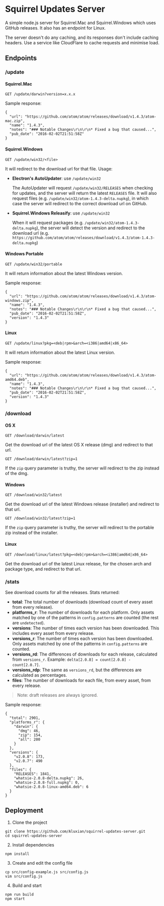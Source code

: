 # Squirrel Updates Server

A simple node.js server for Squirrel.Mac and Squirrel.Windows which uses GitHub releases. It also has an endpoint for Linux.

The server doesn't do any caching, and its responses don't include caching headers. Use a service like CloudFlare to cache requests and minimise load.

## Endpoints

### /update

#### Squirrel.Mac

`GET /update/darwin?version=x.x.x`

Sample response:

```
{
  "url": "https://github.com/atom/atom/releases/download/v1.4.3/atom-mac.zip",
  "name": "1.4.3",
  "notes": "### Notable Changes\r\n\r\n* Fixed a bug that caused...",
  "pub_date": "2016-02-02T21:51:58Z"
}
```

#### Squirrel.Windows

`GET /update/win32/<file>`

It will redirect to the download url for that file. Usage:

- **Electron's AutoUpdater**: use `/update/win32`

  The AutoUpdater will request `/update/win32/RELEASES` when checking for updates, and the server will return the latest `RELEASES` file. It will also request files (e.g. `/update/win32/atom-1.4.3-delta.nupkg`), in which case the server will redirect to the correct download url on GitHub.
- **Squirrel.Windows Releasify**: use `/update/win32`

  When it will request packages (e.g. `/update/win32/atom-1.4.3-delta.nupkg`), the server will detect the version and redirect to the download url (e.g. `https://github.com/atom/atom/releases/download/v1.4.3/atom-1.4.3-delta.nupkg`)

#### Windows Portable

`GET /update/win32/portable`

It will return information about the latest Windows version.

Sample response:

```
{
  "url": "https://github.com/atom/atom/releases/download/v1.4.3/atom-windows.zip",
  "name": "1.4.3",
  "notes": "### Notable Changes\r\n\r\n* Fixed a bug that caused...",
  "pub_date": "2016-02-02T21:51:58Z",
  "version": "1.4.3"
}
```

#### Linux

`GET /update/linux?pkg=<deb|rpm>&arch=<i386|amd64|x86_64>`

It will return information about the latest Linux version.

Sample response:

```
{
  "url": "https://github.com/atom/atom/releases/download/v1.4.3/atom-amd64.deb",
  "name": "1.4.3",
  "notes": "### Notable Changes\r\n\r\n* Fixed a bug that caused...",
  "pub_date": "2016-02-02T21:51:58Z",
  "version": "1.4.3"
}
```

### /download

#### OS X

`GET /download/darwin/latest`

Get the download url of the latest OS X release (dmg) and redirect to that url.

`GET /download/darwin/latest?zip=1`

If the `zip` query parameter is truthy, the server will redirect to the zip instead of the dmg.

#### Windows

`GET /download/win32/latest`

Get the download url of the latest Windows release (installer) and redirect to that url.

`GET /download/win32/latest?zip=1`

If the `zip` query parameter is truthy, the server will redirect to the portable zip instead of the installer.

#### Linux

`GET /download/linux/latest?pkg=<deb|rpm>&arch=<i386|amd64|x86_64>`

Get the download url of the latest Linux release, for the chosen arch and package type, and redirect to that url.

### /stats

See download counts for all the releases. Stats returned:

- **total**: The total number of downloads (download count of every asset from every release).
- **platforms_r**: The number of downloads for each platform. Only assets matched by one of the patterns in `config.patterns` are counted (the rest are `undetected`).
- **versions**: The number of times each version has been downloaded. This includes every asset from every release.
- **versions_r**: The number of times each version has been downloaded. Only assets matched by one of the patterns in `config.patterns` are counted.
- **versions_rd**: The differences of downloads for each release, calculated from `versions_r`. Example: `delta[2.0.8] = count[2.0.8] - count[2.0.7]`.
- **versions_rdp**: The same as `versions_rd`, but the differences are calculated as percentages.
- **files**: The number of downloads for each file, from every asset, from every release.

> Note: draft releases are always ignored.

Sample response:

```
{
  "total": 2901,
  "platforms_r": {
    "darwin": {
      "dmg": 46,
      "zip": 154,
      "all": 200
    }
  },
  "versions": {
    "v2.0.8": 173,
    "v2.0.7": 490
  },
  "files": {
    "RELEASES": 1841,
    "whatsie-2.0.8-delta.nupkg": 26,
    "whatsie-2.0.8-full.nupkg": 0,
    "whatsie-2.0.8-linux-amd64.deb": 6
  }
}
```

## Deployment

1. Clone the project

  ```
  git clone https://github.com/Aluxian/squirrel-updates-server.git
  cd squirrel-updates-server
  ```
2. Install dependencies

  ```
  npm install
  ```

3. Create and edit the config file

  ```
  cp src/config-example.js src/config.js
  vim src/config.js
  ```

4. Build and start

  ```
  npm run build
  npm start
  ```
